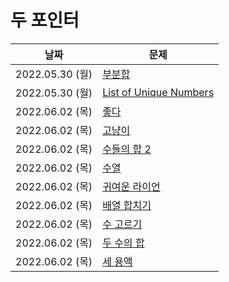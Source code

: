 # 두 포인터

날짜|문제|
|---|---|
|2022.05.30 (월)|[부분합](http://boj.kr/1806)|
|2022.05.30 (월)|[List of Unique Numbers](http://boj.kr/13144)|
|2022.06.02 (목)|[좋다](http://boj.kr/1253)|
|2022.06.02 (목)|[고냥이](http://boj.kr/16472)|
|2022.06.02 (목)|[수들의 합 2](http://boj.kr/2003)|
|2022.06.02 (목)|[수열](http://boj.kr/2559)|
|2022.06.02 (목)|[귀여운 라이언](http://boj.kr/15565)|
|2022.06.02 (목)|[배열 합치기](http://boj.kr/11728)|
|2022.06.02 (목)|[수 고르기](http://boj.kr/2230)|
|2022.06.02 (목)|[두 수의 합](http://boj.kr/3273)|
|2022.06.02 (목)|[세 용액](http://boj.kr/2473)|
